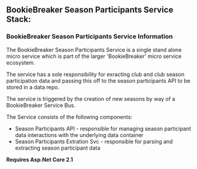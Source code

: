 <h2>BookieBreaker Season Participants Service Stack:</h2>

<h3>BookieBreaker Season Participants Service Information</h3>
<p>The BookieBreaker Season Participants Service is a single stand alone micro service which is part of the larger 'BookieBreaker' micro service ecosystem.</p>
<p>The service has a sole responsibility for exracting club and club season participation data and passing this off to the season participants API to be stored in a data repo.</p>
<p>The service is triggered by the creation of new seasons by way of a BookieBreaker Service Bus.</p>
<p>The Service consists of the following components:
	<ul>
		<li>Season Participants API - responsible for managing season participant data interactions with the underlying data container</li>
		<li>Season Participants Extration Svc - responsible for parsing and extracting season participant data</li>
	</ul>
</p>
<p><b>Requires Asp.Net Core 2.1</b></p>